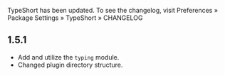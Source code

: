 TypeShort has been updated. To see the changelog, visit
Preferences » Package Settings » TypeShort » CHANGELOG


## 1.5.1

- Add and utilize the `typing` module.
- Changed plugin directory structure.
